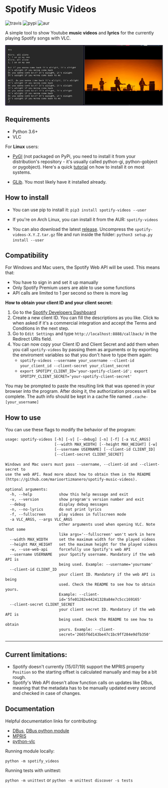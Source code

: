 # Spotify Music Videos
![travis](https://travis-ci.com/marioortizmanero/spotify-music-videos.svg?branch=master) ![pypi](https://img.shields.io/pypi/v/spotify-videos) ![aur](https://img.shields.io/aur/version/spotify-videos)

A simple tool to show Youtube **music videos** and **lyrics** for the currently playing Spotify songs with VLC.

![example](screenshots/screenshot.png)


## Requirements
* Python 3.6+
* VLC

For **Linux** users:

* [PyGI](https://pygobject.readthedocs.io/en/latest/) (not packaged on PyPi, you need to install it from your distribution's repository - it's usually called python-gi, python-gobject or pygobject). Here's a quick [tutorial](https://pygobject.readthedocs.io/en/latest/getting_started.html) on how to install it on most systems.

* [GLib](https://developer.gnome.org/glib/). You most likely have it installed already.


## How to install
* You can use pip to install it: `pip3 install spotify-videos --user`

* If you're on Arch Linux, you can install it from the AUR: `spotify-videos`

* You can also download the latest [release](https://github.com/marioortizmanero/spotify-music-videos/releases). Uncompress the `spotify-videos-X.Y.Z.tar.gz` file and run inside the folder: `python3 setup.py install --user`


## Compatibility

For Windows and Mac users, the Spotify Web API will be used. This means that:

* You have to sign in and set it up manually
* Only Spotify Premium users are able to use some functions
* API calls are limited to 1 per second so there is more lag

**How to obtain your client ID and your client secret:**
1. Go to the [Spotify Developers Dashboard](https://developer.spotify.com/dashboard/applications)
2. Create a new client ID. You can fill the descriptions as you like. Click `No` when asked if it's a commercial integration and accept the Terms and Conditions in the next step.
3. Go to `Edit Settings` and type `http://localhost:8888/callback/` in the Redirect URIs field.
4. You can now copy your Client ID and Client Secret and add them when you call `spotify-videos` by passing them as arguments or by exporting the enviroment variables so that you don't have to type them again:
     * `spotify-videos --username your_username --client-id your_client_id --client-secret your_client_secret`
     * `export SPOTIPY_CLIENT_ID='your-spotify-client-id'; export SPOTIPY_CLIENT_SECRET='your-spotify-client-secret'`

You may be prompted to paste the resulting link that was opened in your browser into the program. After doing it, the authorization process will be complete. The auth info should be kept in a cache file named `.cache-[your_username]`


## How to use
You can use these flags to modify the behavior of the program:

```
usage: spotify-videos [-h] [-v] [--debug] [-n] [-f] [-a VLC_ARGS]
                      [--width MAX_WIDTH] [--height MAX_HEIGHT] [-w]
                      [--username USERNAME] [--client-id CLIENT_ID]
                      [--client-secret CLIENT_SECRET]

Windows and Mac users must pass --username, --client-id and --client-secret to
use the web API. Read more about how to obtain them in the README
(https://github.com/marioortizmanero/spotify-music-videos).

optional arguments:
  -h, --help            show this help message and exit
  -v, --version         show program's version number and exit
  --debug               display debug messages
  -n, --no-lyrics       do not print lyrics
  -f, --fullscreen      play videos in fullscreen mode
  -a VLC_ARGS, --args VLC_ARGS
                        other arguments used when opening VLC. Note that some
                        like args='--fullscreen' won't work in here
  --width MAX_WIDTH     set the maximum width for the played videos
  --height MAX_HEIGHT   set the maximum height for the played videos
  -w, --use-web-api     forcefully use Spotify's web API
  --username USERNAME   your Spotify username. Mandatory if the web API is
                        being used. Example: --username='yourname'
  --client-id CLIENT_ID
                        your client ID. Mandatory if the web API is being
                        used. Check the README to see how to obtain yours.
                        Example: --client-
                        id='5fe01282e44241328a84e7c5cc169165'
  --client-secret CLIENT_SECRET
                        your client secret ID. Mandatory if the web API is
                        being used. Check the README to see how to obtain
                        yours. Example: --client-
                        secret='2665f6d143be47c1bc9ff284e9dfb350'
```

---

## Current limitations:
* Spotify doesn't currently (15/07/19) support the MPRIS property `Position` so the starting offset is calculated manually and may be a bit rough.
* Spotify's Web API doesn't allow function calls on updates like DBus, meaning that the metadata has to be manually updated every second and checked in case of changes.


## Documentation
Helpful documentation links for contributing:
* [DBus](https://dbus.freedesktop.org/doc/dbus-specification.html), [DBus python module](https://dbus.freedesktop.org/doc/dbus-python/tutorial.html)
* [MPRIS](https://specifications.freedesktop.org/mpris-spec/latest/Player_Interface.html#Property:Position)
* [python-vlc](https://www.olivieraubert.net/vlc/python-ctypes/doc/)

Running module locally:

`python -m spotify_videos`

Running tests with unittest:

`python -m unittest` or `python -m unittest discover -s tests`

